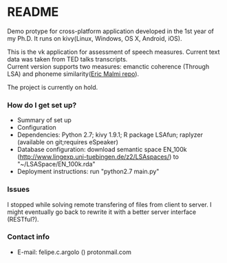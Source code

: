# README 

Demo protype for cross-platform application developed in the 1st year of my Ph.D. It runs on kivy(Linux, Windows, OS X, Android, iOS).  

This is the vk application for assessment of speech measures. Current text data was taken from TED talks transcripts.  
Current version supports two measures: emanctic coherence (Through LSA) and phoneme similarity([Eric Malmi repo](https://github.com/ekQ/raplysaattori)).

The project is currently on hold.

### How do I get set up? ###

* Summary of set up
* Configuration
* Dependencies: Python 2.7; kivy 1.9.1; R package LSAfun; raplyzer (available on git;requires eSpeaker)
* Database configuration: download semantic space EN_100k (http://www.lingexp.uni-tuebingen.de/z2/LSAspaces/) to "~/LSASpace/EN_100k.rda"
* Deployment instructions: run "python2.7 main.py"


### Issues
I stopped while solving remote transfering of files from client to server. I might eventually go back to rewrite it with a better server interface (RESTful?). 

### Contact info

* E-mail: felipe.c.argolo () protonmail.com

